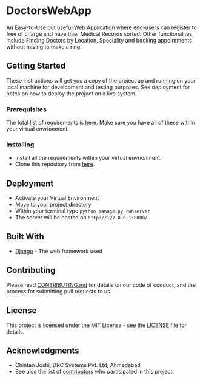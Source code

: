 # DoctorsWebApp

An Easy-to-Use but useful Web Application where end-users can register to free of charge and have thier Medical Records sorted. Other functionalites include Finding Doctors by Location, Speciality and booking appointments without having to make a ring!

## Getting Started

These instructions will get you a copy of the project up and running on your local machine for development and testing purposes. See deployment for notes on how to deploy the project on a live system.

### Prerequisites

The total list of requirements is [here](https://github.com/MedicalAppInfibeam/DoctorsWebApp/blob/master/requirements.txt). Make sure you have all of these within your virtual envrionment.

### Installing

* Install all the requirements within your virtual envrionment.
* Clone this repository from [here](https://github.com/MedicalAppInfibeam/DoctorsWebApp.git).

## Deployment

* Activate your Virtual Environment
* Move to your project directory
* Within your terminal type `python manage.py runserver`
* The server will be hosted on `http://127.0.0.1:8000/`

## Built With

* [Django](https://docs.djangoproject.com/en/1.11/) - The web framework used

## Contributing

Please read [CONTRIBUTING.md](https://github.com/MedicalAppInfibeam/DoctorsWebApp/blob/master/CONTRIBUTING.md) for details on our code of conduct, and the process for submitting pull requests to us.

## License

This project is licensed under the MIT License - see the [LICENSE](https://github.com/MedicalAppInfibeam/DoctorsWebApp/blob/master/LICENSE) file for details.

## Acknowledgments

* Chintan Joshi, DRC Systems Pvt. Ltd, Ahmedabad
* See also the list of [contributors](https://github.com/MedicalAppInfibeam/DoctorsWebApp/graphs/contributors) who participated in this project.
    
     
